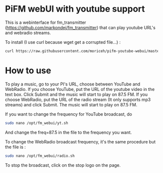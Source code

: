 # PiFM webUI with youtube support
This is a webinterface for fm_transmitter (https://github.com/markondej/fm_transmitter) that can play youtube URL's and webradio streams.

To install (I use curl because wget get a corrupted file...) : 

```sh
curl https://raw.githubusercontent.com/moriceh/pifm-youtube-webui/master/Install.sh > Install.sh && sudo sh Install.sh
```

# How to use

To play a music, go to your PI's URL, choose between YouTube and WebRadio.
If you choose YouTube, put the URL of the youtube video in the text box. Click Submit and the music will start to play on 87.5 FM.
If you choose WebRadio, put the URL of the radio stream (It only supports mp3 streams) and click Submit. The music will start to play on 87.5 FM.


If you want to change the frequency for YouTube broadcast, do 
```sh
sudo nano /opt/fm_webui/yt.sh
```
And change the freq=87.5 in the file to the frequency you want.

To change the WebRadio broadcast frequency, it's the same procedure but the file is :
```sh
sudo nano /opt/fm_webui/radio.sh
```

To stop the broadcast, click on the stop logo on the page.
